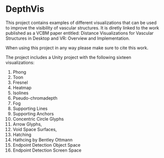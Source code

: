 # DepthVis

This project contains examples of different visualizations that can be used to improve the visibility of vascular structures. It is diretly linked to the work published as a VCBM paper entitled: Distance Visualizations for Vascular Structures in Desktop and VR:
Overview and Implementation.

When using this project in any way please make sure to cite this work.

The project includes a Unity project with the following sixteen visualizations:

1) Phong
2) Toon
3) Fresnel
4) Heatmap
5) Isolines
6) Pseudo-chromadepth
7) Fog
8) Supporting Lines
9) Supporting Anchors
10) Concentric Circle Glyphs
11) Arrow Glyphs, 
12) Void Space Surfaces,
13) Hatching
14) Hathcing by Bentley Ottmann
15) Endpoint Detection Object Space
16) Endpoint Detection Screen Space
